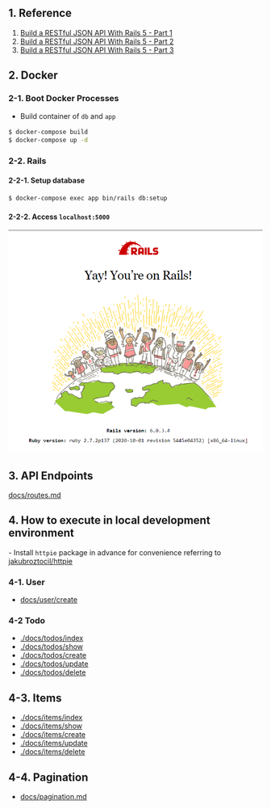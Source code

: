 ## 1. Reference

1. [Build a RESTful JSON API With Rails 5 - Part 1](https://scotch.io/tutorials/build-a-restful-json-api-with-rails-5-part-one)
2. [Build a RESTful JSON API With Rails 5 - Part 2](https://scotch.io/tutorials/build-a-restful-json-api-with-rails-5-part-two)
3. [Build a RESTful JSON API With Rails 5 - Part 3](https://scotch.io/tutorials/build-a-restful-json-api-with-rails-5-part-three)

## 2. Docker

### 2-1. Boot Docker Processes

- Build container of `db` and `app`

```bash
$ docker-compose build
$ docker-compose up -d
```

### 2-2. Rails

#### 2-2-1. Setup database

```bash
$ docker-compose exec app bin/rails db:setup
```

#### 2-2-2. Access `localhost:5000`

![Yay! You're on Ruby on Rails](./public/yay!-you're-on-rails!.png)

## 3. API Endpoints

[docs/routes.md](./docs/routes.md)

## 4. How to execute in local development environment

\- Install `httpie` package in advance for convenience referring to [jakubroztocil/httpie](https://github.com/jakubroztocil/httpie)

### 4-1. User

- [docs/user/create](./docs/user/create.md)

### 4-2 Todo

- [./docs/todos/index](./docs/todos/index.md)
- [./docs/todos/show](./docs/todos/show.md)
- [./docs/todos/create](./docs/todos/create.md)
- [./docs/todos/update](./docs/todos/update.md)
- [./docs/todos/delete](./docs/todos/delete.md)

## 4-3. Items

- [./docs/items/index](./docs/items/index.md)
- [./docs/items/show](./docs/items/show.md)
- [./docs/items/create](./docs/items/create.md)
- [./docs/items/update](./docs/items/update.md)
- [./docs/items/delete](./docs/items/delete.md)

## 4-4. Pagination

- [docs/pagination.md](./docs/pagination.md)
